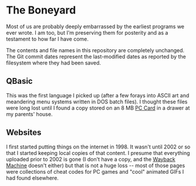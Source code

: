 # The Boneyard

Most of us are probably deeply embarrassed by the earliest programs we ever wrote. I am too, but I'm preserving them for posterity and as a testament to how far I have come.

The contents and file names in this repository are completely unchanged. The Git commit dates represent the last-modified dates as reported by the filesystem where they had been saved.

## QBasic

This was the first language I picked up (after a few forays into ASCII art and meandering menu systems written in DOS batch files). I thought these files were long lost until I found a copy stored on an 8 MB [PC Card](https://en.wikipedia.org/wiki/PC_Card) in a drawer at my parents' house.

## Websites

I first started putting things on the internet in 1998. It wasn't until 2002 or so that I started keeping local copies of that content. I presume that everything uploaded prior to 2002 is gone (I don't have a copy, and the [Wayback Machine](https://web.archive.org/) doesn't either) but that is not a huge loss -- most of those pages were collections of cheat codes for PC games and "cool" animated GIFs I had found elsewhere.
